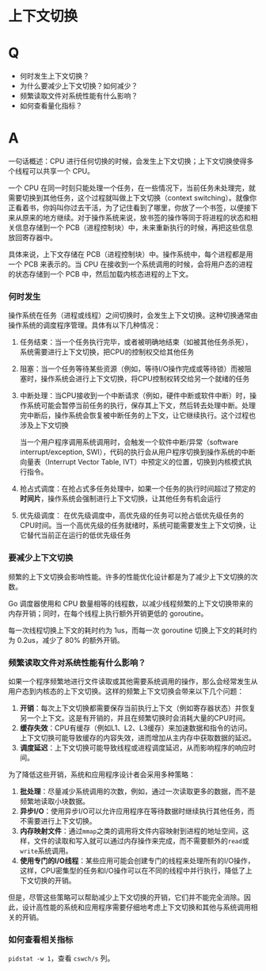 # 上下文切换

# Q
- 何时发生上下文切换？
- 为什么要减少上下文切换？如何减少？
- 频繁读取文件对系统性能有什么影响？
- 如何查看量化指标？

# A

一句话概述：CPU 进行任何切换的时候，会发生上下文切换；上下文切换使得多个线程可以共享一个 CPU。

一个 CPU 在同一时刻只能处理一个任务，在一些情况下，当前任务未处理完，就需要切换到其他任务，这个过程就叫做上下文切换（context switching）。就像你正看着书，你妈叫你过去干活，为了记住看到了哪里，你放了一个书签，以便接下来从原来的地方继续。对于操作系统来说，放书签的操作等同于将进程的状态和相关信息存储到一个 PCB（进程控制块）中，未来重新执行的时候，再把这些信息放回寄存器中。

具体来说，上下文存储在 PCB（进程控制块）中。操作系统中，每个进程都是用一个 PCB 来表示的。当 CPU 在接收到一个系统调用的时候，会将用户态的进程的状态存储到一个 PCB 中，然后加载内核态进程的上下文。

### 何时发生

操作系统在任务（进程或线程）之间切换时，会发生上下文切换。这种切换通常由操作系统的调度程序管理。具体有以下几种情况：

1. 任务结束：当一个任务执行完毕，或者被明确地结束（如被其他任务杀死），系统需要进行上下文切换，把CPU的控制权交给其他任务
2. 阻塞：当一个任务等待某些资源（例如，等待I/O操作完成或等待锁）而被阻塞时，操作系统会进行上下文切换，将CPU控制权转交给另一个就绪的任务
3. 中断处理：当CPU接收到一个中断请求（例如，硬件中断或软件中断）时，操作系统可能会暂停当前任务的执行，保存其上下文，然后转去处理中断。处理完中断后，操作系统会恢复被中断任务的上下文，让它继续执行。这个过程也涉及上下文切换
    
    当一个用户程序调用系统调用时，会触发一个软件中断/异常（software interrupt/exception, SWI），代码的执行会从用户程序切换到操作系统的中断向量表（Interrupt Vector Table, IVT）中预定义的位置，切换到内核模式执行指令。
    
4. 抢占式调度：在抢占式多任务处理中，如果一个任务的执行时间超过了预定的**时间片**，操作系统会强制进行上下文切换，让其他任务有机会运行
5. 优先级调度： 在优先级调度中，高优先级的任务可以抢占低优先级任务的CPU时间。当一个高优先级的任务就绪时，系统可能需要发生上下文切换，让它替代当前正在运行的低优先级任务

### 要减少上下文切换

频繁的上下文切换会影响性能。许多的性能优化设计都是为了减少上下文切换的次数。

Go 调度器使用和 CPU 数量相等的线程数，以减少线程频繁的上下文切换带来的内存开销；同时，在每个线程上执行额外开销更低的 goroutine。

每一次线程切换上下文的耗时约为 1us，而每一次 goroutine 切换上下文的耗时约为 0.2us，减少了 80% 的额外开销。

### 频繁读取文件对系统性能有什么影响？

如果一个程序频繁地进行文件读取或其他需要系统调用的操作，那么会经常发生从用户态到内核态的上下文切换。这样的频繁上下文切换会带来以下几个问题：

1. **开销**：每次上下文切换都需要保存当前执行上下文（例如寄存器状态）并恢复另一个上下文。这是有开销的，并且在频繁切换时会消耗大量的CPU时间。
2. **缓存失效**：CPU有缓存（例如L1、L2、L3缓存）来加速数据和指令的访问。上下文切换可能导致缓存的内容失效，进而增加从主内存中获取数据的延迟。
3. **调度延迟**：上下文切换可能导致线程或进程调度延迟，从而影响程序的响应时间。

为了降低这些开销，系统和应用程序设计者会采用多种策略：

1. **批处理**：尽量减少系统调用的次数，例如，通过一次读取更多的数据，而不是频繁地读取小块数据。
2. **异步I/O**：使用异步I/O可以允许应用程序在等待数据时继续执行其他任务，而不需要进行上下文切换。
3. **内存映射文件**：通过`mmap`之类的调用将文件内容映射到进程的地址空间，这样，文件的读取和写入就可以通过内存操作来完成，而不需要额外的`read`或`write`系统调用。
4. **使用专门的I/O线程**：某些应用可能会创建专门的线程来处理所有的I/O操作，这样，CPU密集型的任务和I/O操作可以在不同的线程中并行执行，降低了上下文切换的开销。

但是，尽管这些策略可以帮助减少上下文切换的开销，它们并不能完全消除。因此，设计高性能的系统和应用程序需要仔细地考虑上下文切换和其他与系统调用相关的开销。

### 如何查看相关指标

`pidstat -w 1`，查看 `cswch/s` 列。

